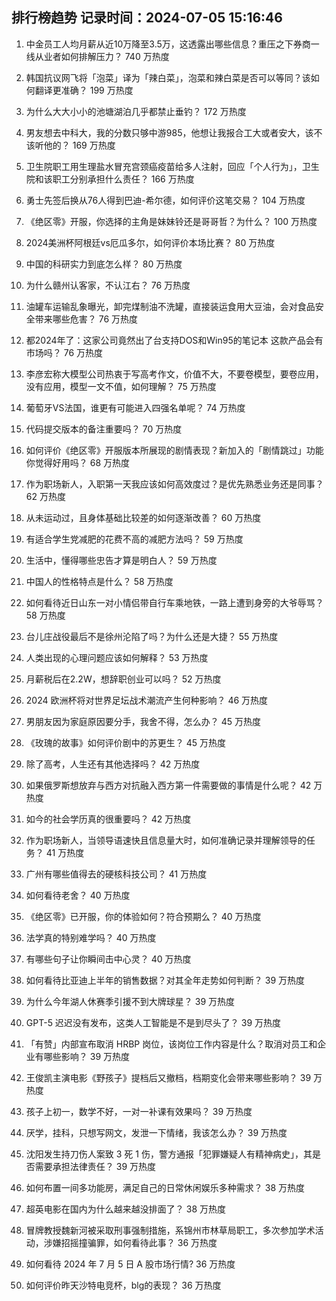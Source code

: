 
## 排行榜趋势 记录时间：2024-07-05 15:16:46
  
  1. 中金员工人均月薪从近10万降至3.5万，这透露出哪些信息？重压之下券商一线从业者如何排解压力？ 740 万热度
    
  2. 韩国抗议网飞将「泡菜」译为「辣白菜」，泡菜和辣白菜是否可以等同？该如何翻译更准确？ 199 万热度
    
  3. 为什么大大小小的池塘湖泊几乎都禁止垂钓？ 172 万热度
    
  4. 男友想去中科大，我的分数只够中游985，他想让我报合工大或者安大，该不该听他的？ 169 万热度
    
  5. 卫生院职工用生理盐水冒充宫颈癌疫苗给多人注射，回应「个人行为」，卫生院和该职工分别承担什么责任？ 166 万热度
    
  6. 勇士先签后换从76人得到巴迪-希尔德，如何评价这笔交易？ 104 万热度
    
  7. 《绝区零》开服，你选择的主角是妹妹铃还是哥哥哲？为什么？ 100 万热度
    
  8. 2024美洲杯阿根廷vs厄瓜多尔，如何评价本场比赛？ 80 万热度
    
  9. 中国的科研实力到底怎么样？ 80 万热度
    
  10. 为什么赣州认客家，不认江右？ 76 万热度
    
  11. 油罐车运输乱象曝光，卸完煤制油不洗罐，直接装运食用大豆油，会对食品安全带来哪些危害？ 76 万热度
    
  12. 都2024年了：这家公司竟然出了台支持DOS和Win95的笔记本 这款产品会有市场吗？ 76 万热度
    
  13. 李彦宏称大模型公司热衷于写高考作文，价值不大，不要卷模型，要卷应用，没有应用，模型一文不值，如何理解？ 75 万热度
    
  14. 葡萄牙VS法国，谁更有可能进入四强名单呢？ 74 万热度
    
  15. 代码提交版本的备注重要吗？ 70 万热度
    
  16. 如何评价《绝区零》开服版本所展现的剧情表现？新加入的「剧情跳过」功能你觉得好用吗？ 68 万热度
    
  17. 作为职场新人，入职第一天我应该如何高效度过？是优先熟悉业务还是同事？ 62 万热度
    
  18. 从未运动过，且身体基础比较差的如何逐渐改善？ 60 万热度
    
  19. 有适合学生党减肥的花费不高的减肥方法吗？ 59 万热度
    
  20. 生活中，懂得哪些忠告才算是明白人？ 59 万热度
    
  21. 中国人的性格特点是什么？ 58 万热度
    
  22. 如何看待近日山东一对小情侣带自行车乘地铁，一路上遭到身旁的大爷辱骂？ 58 万热度
    
  23. 台儿庄战役最后不是徐州沦陷了吗？为什么还是大捷？ 55 万热度
    
  24. 人类出现的心理问题应该如何解释？ 53 万热度
    
  25. 月薪税后在2.2W，想辞职创业可以吗？ 52 万热度
    
  26. 2024 欧洲杯将对世界足坛战术潮流产生何种影响？ 46 万热度
    
  27. 男朋友因为家庭原因要分手，我舍不得，怎么办？ 45 万热度
    
  28. 《玫瑰的故事》如何评价剧中的苏更生？ 45 万热度
    
  29. 除了高考，人生还有其他选择吗？ 42 万热度
    
  30. 如果俄罗斯想放弃与西方对抗融入西方第一件需要做的事情是什么呢？ 42 万热度
    
  31. 如今的社会学历真的很重要吗？ 42 万热度
    
  32. 作为职场新人，当领导语速快且信息量大时，如何准确记录并理解领导的任务？ 41 万热度
    
  33. 广州有哪些值得去的硬核科技公司？ 41 万热度
    
  34. 如何看待老舍？ 40 万热度
    
  35. 《绝区零》已开服，你的体验如何？符合预期么？ 40 万热度
    
  36. 法学真的特别难学吗？ 40 万热度
    
  37. 有哪些句子让你瞬间击中心灵？ 40 万热度
    
  38. 如何看待比亚迪上半年的销售数据？对其全年走势如何判断？ 39 万热度
    
  39. 为什么今年湖人休赛季引援不到大牌球星？ 39 万热度
    
  40. GPT-5 迟迟没有发布，这类人工智能是不是到尽头了？ 39 万热度
    
  41. 「有赞」内部宣布取消 HRBP 岗位，该岗位工作内容是什么？取消对员工和企业有哪些影响？ 39 万热度
    
  42. 王俊凯主演电影《野孩子》提档后又撤档，档期变化会带来哪些影响？ 39 万热度
    
  43. 孩子上初一，数学不好，一对一补课有效果吗？ 39 万热度
    
  44. 厌学，挂科，只想写网文，发泄一下情绪，我该怎么办？ 39 万热度
    
  45. 沈阳发生持刀伤人案致 3 死 1 伤，警方通报「犯罪嫌疑人有精神病史」，其是否需要承担法律责任？ 39 万热度
    
  46. 如何布置一间多功能房，满足自己的日常休闲娱乐多种需求？ 38 万热度
    
  47. 超英电影在国内为什么越来越没排面了？ 38 万热度
    
  48. 冒牌教授魏新河被采取刑事强制措施，系锦州市林草局职工，多次参加学术活动，涉嫌招摇撞骗罪，如何看待此事？ 36 万热度
    
  49. 如何看待 2024 年 7 月 5 日 A 股市场行情? 36 万热度
    
  50. 如何评价昨天沙特电竞杯，blg的表现？ 36 万热度
    
